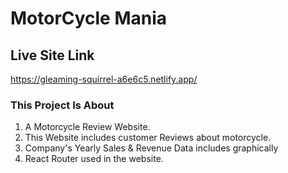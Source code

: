 # MotorCycle Mania


## Live Site Link

https://gleaming-squirrel-a6e6c5.netlify.app/

### This Project Is About
1. A Motorcycle Review Website.
2. This Website includes customer Reviews about motorcycle.
3. Company's Yearly Sales & Revenue Data includes graphically
4. React Router used in the website.


